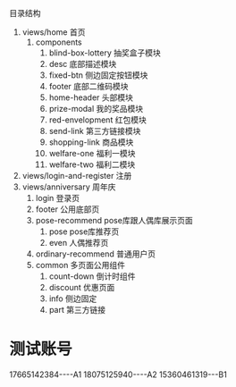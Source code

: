 目录结构
1. views/home 首页
   1. components
      1. blind-box-lottery 抽奖盒子模块
      2. desc 底部描述模块
      3. fixed-btn 侧边固定按钮模块
      4. footer 底部二维码模块
      5. home-header 头部模块
      6. prize-modal 我的奖品模块
      7. red-envelopment 红包模块
      8. send-link 第三方链接模块
      9. shopping-link 商品模块
      10. welfare-one 福利一模块
      11. welfare-two 福利二模块
2. views/login-and-register 注册
3. views/anniversary 周年庆
   1. login 登录页
   2. footer 公用底部页
   4. pose-recommend pose库跟人偶库展示页面
      1. pose pose库推荐页
      2. even 人偶推荐页
   5. ordinary-recommend 普通用户页
   6. common 多页面公用组件
      1. count-down 倒计时组件
      2. discount 优惠页面
      3. info 侧边固定
      4. part 第三方链接

# 测试账号
   17665142384----A1
   18075125940----A2
   15360461319---B1